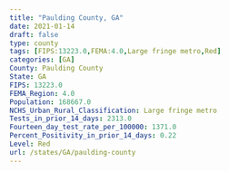 ```yaml
---
title: "Paulding County, GA"
date: 2021-01-14
draft: false
type: county
tags: [FIPS:13223.0,FEMA:4.0,Large fringe metro,Red]
categories: [GA]
County: Paulding County
State: GA
FIPS: 13223.0
FEMA_Region: 4.0
Population: 168667.0
NCHS_Urban_Rural_Classification: Large fringe metro
Tests_in_prior_14_days: 2313.0
Fourteen_day_test_rate_per_100000: 1371.0
Percent_Positivity_in_prior_14_days: 0.22
Level: Red
url: /states/GA/paulding-county
---
```



